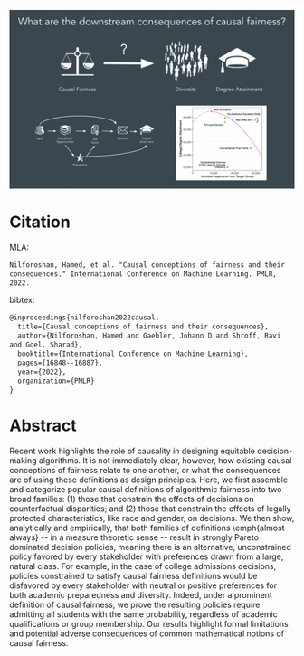 ![visual](./preview.png)


# Citation 

MLA:

	Nilforoshan, Hamed, et al. "Causal conceptions of fairness and their consequences." International Conference on Machine Learning. PMLR, 2022.

bibtex:

    @inproceedings{nilforoshan2022causal,
      title={Causal conceptions of fairness and their consequences},
      author={Nilforoshan, Hamed and Gaebler, Johann D and Shroff, Ravi and Goel, Sharad},
      booktitle={International Conference on Machine Learning},
      pages={16848--16887},
      year={2022},
      organization={PMLR}
    }
    
# Abstract 

Recent work highlights the role of causality in designing equitable decision-making algorithms. It is not immediately clear, however, how existing causal conceptions of fairness relate to one another, or what the consequences are of using these definitions as design principles. Here, we first assemble and categorize popular causal definitions of algorithmic fairness into two broad families: (1) those that constrain the effects of decisions on counterfactual disparities; and (2) those that constrain the effects of legally protected characteristics, like race and gender, on decisions. We then show, analytically and empirically, that both families of definitions \emph{almost always} -- in a measure theoretic sense -- result in strongly Pareto dominated decision policies, meaning there is an alternative, unconstrained policy favored by every stakeholder with preferences drawn from a large, natural class. For example, in the case of college admissions decisions, policies constrained to satisfy causal fairness definitions would be disfavored by every stakeholder with neutral or positive preferences for both academic preparedness and diversity. Indeed, under a prominent definition of causal fairness, we prove the resulting policies require admitting all students with the same probability, regardless of academic qualifications or group membership. Our results highlight formal limitations and potential adverse consequences of common mathematical notions of causal fairness.
